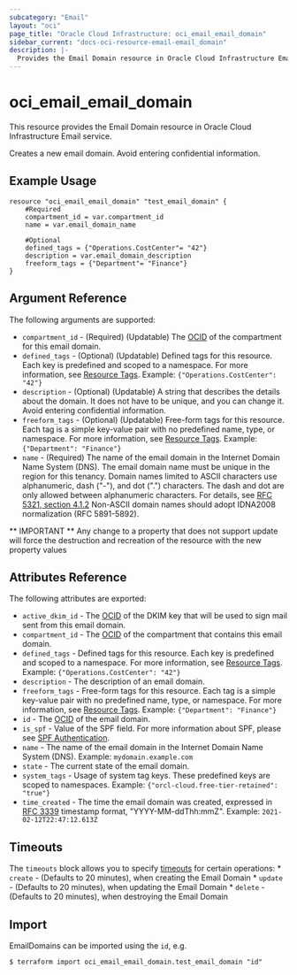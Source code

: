 ```yaml
---
subcategory: "Email"
layout: "oci"
page_title: "Oracle Cloud Infrastructure: oci_email_email_domain"
sidebar_current: "docs-oci-resource-email-email_domain"
description: |-
  Provides the Email Domain resource in Oracle Cloud Infrastructure Email service
---
```


# oci_email_email_domain
This resource provides the Email Domain resource in Oracle Cloud Infrastructure Email service.

Creates a new email domain. Avoid entering confidential information.

## Example Usage

```hcl
resource "oci_email_email_domain" "test_email_domain" {
	#Required
	compartment_id = var.compartment_id
	name = var.email_domain_name

	#Optional
	defined_tags = {"Operations.CostCenter"= "42"}
	description = var.email_domain_description
	freeform_tags = {"Department"= "Finance"}
}
```

## Argument Reference

The following arguments are supported:

* `compartment_id` - (Required) (Updatable) The [OCID](https://docs.cloud.oracle.com/iaas/Content/General/Concepts/identifiers.htm) of the compartment for this email domain. 
* `defined_tags` - (Optional) (Updatable) Defined tags for this resource. Each key is predefined and scoped to a namespace. For more information, see [Resource Tags](https://docs.cloud.oracle.com/iaas/Content/General/Concepts/resourcetags.htm).  Example: `{"Operations.CostCenter": "42"}` 
* `description` - (Optional) (Updatable) A string that describes the details about the domain. It does not have to be unique, and you can change it. Avoid entering confidential information. 
* `freeform_tags` - (Optional) (Updatable) Free-form tags for this resource. Each tag is a simple key-value pair with no predefined name, type, or namespace. For more information, see [Resource Tags](https://docs.cloud.oracle.com/iaas/Content/General/Concepts/resourcetags.htm).  Example: `{"Department": "Finance"}` 
* `name` - (Required) The name of the email domain in the Internet Domain Name System (DNS). The email domain name must be unique in the region for this tenancy. Domain names limited to ASCII characters use alphanumeric, dash ("-"), and dot (".") characters. The dash and dot are only allowed between alphanumeric characters. For details, see [RFC 5321, section 4.1.2](https://tools.ietf.org/html/rfc5321#section-4.1.2) Non-ASCII domain names should adopt IDNA2008 normalization (RFC 5891-5892).


** IMPORTANT **
Any change to a property that does not support update will force the destruction and recreation of the resource with the new property values

## Attributes Reference

The following attributes are exported:

* `active_dkim_id` - The [OCID](https://docs.cloud.oracle.com/iaas/Content/General/Concepts/identifiers.htm) of the DKIM key that will be used to sign mail sent from this email domain. 
* `compartment_id` - The [OCID](https://docs.cloud.oracle.com/iaas/Content/General/Concepts/identifiers.htm) of the compartment that contains this email domain. 
* `defined_tags` - Defined tags for this resource. Each key is predefined and scoped to a namespace. For more information, see [Resource Tags](https://docs.cloud.oracle.com/iaas/Content/General/Concepts/resourcetags.htm).  Example: `{"Operations.CostCenter": "42"}` 
* `description` - The description of an email domain.
* `freeform_tags` - Free-form tags for this resource. Each tag is a simple key-value pair with no predefined name, type, or namespace. For more information, see [Resource Tags](https://docs.cloud.oracle.com/iaas/Content/General/Concepts/resourcetags.htm).  Example: `{"Department": "Finance"}` 
* `id` - The [OCID](https://docs.cloud.oracle.com/iaas/Content/General/Concepts/identifiers.htm) of the email domain. 
* `is_spf` - Value of the SPF field. For more information about SPF, please see [SPF Authentication](https://docs.cloud.oracle.com/iaas/Content/Email/Concepts/overview.htm#components). 
* `name` - The name of the email domain in the Internet Domain Name System (DNS).  Example: `mydomain.example.com`
* `state` - The current state of the email domain.
* `system_tags` - Usage of system tag keys. These predefined keys are scoped to namespaces. Example: `{"orcl-cloud.free-tier-retained": "true"}`
* `time_created` - The time the email domain was created, expressed in [RFC 3339](https://tools.ietf.org/html/rfc3339) timestamp format, "YYYY-MM-ddThh:mmZ".  Example: `2021-02-12T22:47:12.613Z`

## Timeouts

The `timeouts` block allows you to specify [timeouts](https://registry.terraform.io/providers/oracle/oci/latest/docs/guides/changing_timeouts) for certain operations:
	* `create` - (Defaults to 20 minutes), when creating the Email Domain
	* `update` - (Defaults to 20 minutes), when updating the Email Domain
	* `delete` - (Defaults to 20 minutes), when destroying the Email Domain

## Import

EmailDomains can be imported using the `id`, e.g.

```
$ terraform import oci_email_email_domain.test_email_domain "id"
```
